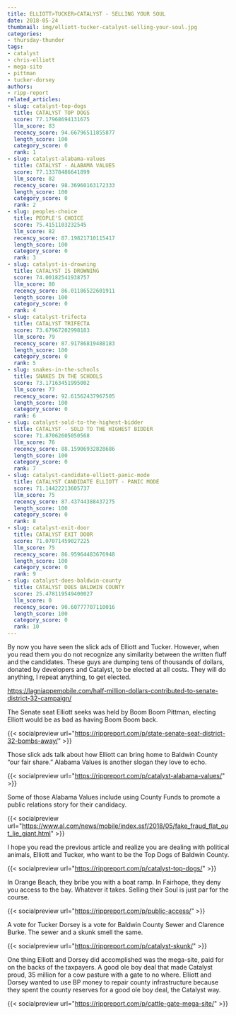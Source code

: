 ```yaml
---
title: ELLIOTT>TUCKER>CATALYST - SELLING YOUR SOUL
date: 2018-05-24
thumbnail: img/elliott-tucker-catalyst-selling-your-soul.jpg
categories:
- thursday-thunder
tags:
- catalyst
- chris-elliott
- mega-site
- pittman
- tucker-dorsey
authors:
- ripp-report
related_articles:
- slug: catalyst-top-dogs
  title: CATALYST TOP DOGS
  score: 77.17968694131675
  llm_score: 83
  recency_score: 94.66796511855877
  length_score: 100
  category_score: 0
  rank: 1
- slug: catalyst-alabama-values
  title: CATALYST - ALABAMA VALUES
  score: 77.13378486641899
  llm_score: 82
  recency_score: 98.36960163172333
  length_score: 100
  category_score: 0
  rank: 2
- slug: peoples-choice
  title: PEOPLE'S CHOICE
  score: 75.4151103232545
  llm_score: 82
  recency_score: 87.19821710115417
  length_score: 100
  category_score: 0
  rank: 3
- slug: catalyst-is-drowning
  title: CATALYST IS DROWNING
  score: 74.00182541938757
  llm_score: 80
  recency_score: 86.01186522601911
  length_score: 100
  category_score: 0
  rank: 4
- slug: catalyst-trifecta
  title: CATALYST TRIFECTA
  score: 73.67967202998183
  llm_score: 79
  recency_score: 87.91786819488183
  length_score: 100
  category_score: 0
  rank: 5
- slug: snakes-in-the-schools
  title: SNAKES IN THE SCHOOLS
  score: 73.17163451995002
  llm_score: 77
  recency_score: 92.61562437967505
  length_score: 100
  category_score: 0
  rank: 6
- slug: catalyst-sold-to-the-highest-bidder
  title: CATALYST - SOLD TO THE HIGHEST BIDDER
  score: 71.87062605050568
  llm_score: 76
  recency_score: 88.15906932828686
  length_score: 100
  category_score: 0
  rank: 7
- slug: catalyst-candidate-elliott-panic-mode
  title: CATALYST CANDIDATE ELLIOTT - PANIC MODE
  score: 71.14422213605737
  llm_score: 75
  recency_score: 87.43744388437275
  length_score: 100
  category_score: 0
  rank: 8
- slug: catalyst-exit-door
  title: CATALYST EXIT DOOR
  score: 71.07071459027225
  llm_score: 75
  recency_score: 86.95964483676948
  length_score: 100
  category_score: 0
  rank: 9
- slug: catalyst-does-baldwin-county
  title: CATALYST DOES BALDWIN COUNTY
  score: 25.478119549400027
  llm_score: 0
  recency_score: 90.60777707110016
  length_score: 100
  category_score: 0
  rank: 10
---
```

By now you have seen the slick ads of Elliott and Tucker. However, when you read them you do not recognize any similarity between the written fluff and the candidates. These guys are dumping tens of thousands of dollars, donated by developers and Catalyst, to be elected at all costs. They will do anything, I repeat anything, to get elected.

https://lagniappemobile.com/half-million-dollars-contributed-to-senate-district-32-campaign/

The Senate seat Elliott seeks was held by Boom Boom Pittman, electing Elliott would be as bad as having Boom Boom back.

{{< socialpreview url="https://rippreport.com/p/state-senate-seat-district-32-bombs-away/" >}}

Those slick ads talk about how Elliott can bring home to Baldwin County “our fair share.” Alabama Values is another slogan they love to echo.

{{< socialpreview url="https://rippreport.com/p/catalyst-alabama-values/" >}}

Some of those Alabama Values include using County Funds to promote a public relations story for their candidacy.

{{< socialpreview url="https://www.al.com/news/mobile/index.ssf/2018/05/fake_fraud_flat_out_lie_giant.html" >}}

I hope you read the previous article and realize you are dealing with political animals, Elliott and Tucker, who want to be the Top Dogs of Baldwin County.

{{< socialpreview url="https://rippreport.com/p/catalyst-top-dogs/" >}}

In Orange Beach, they bribe you with a boat ramp. In Fairhope, they deny you access to the bay. Whatever it takes. Selling their Soul is just par for the course.

{{< socialpreview url="https://rippreport.com/p/public-access/" >}}

A vote for Tucker Dorsey is a vote for Baldwin County Sewer and Clarence Burke. The sewer and a skunk smell the same.

{{< socialpreview url="https://rippreport.com/p/catalyst-skunk/" >}}

One thing Elliott and Dorsey did accomplished was the mega-site, paid for on the backs of the taxpayers. A good ole boy deal that made Catalyst proud, 35 million for a cow pasture with a gate to no where. Elliott and Dorsey wanted to use BP money to repair county infrastructure because they spent the county reserves for a good ole boy deal, the Catalyst way.

{{< socialpreview url="https://rippreport.com/p/cattle-gate-mega-site/" >}}
